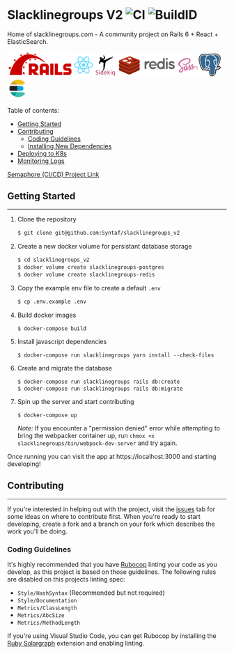 # Slacklinegroups V2 ![CI](https://syntaf.semaphoreci.com/badges/slacklinegroups_v2.svg?style=shields) ![BuildID](https://img.shields.io/docker/v/syntaf/slacklinegroups/latest?label=Latest%20build)

Home of slacklinegroups.com - A community project on Rails 6 + React + ElasticSearch.

<img src="docs/img/rails.png" width="150"><img src="docs/img/react.png" width="50"><img src="docs/img/sidekiq.png" width="50"><img src="docs/img/redis.png" width="140"><img src="docs/img/sass.png" width="50"><img src="docs/img/psql.png" width="50"><img src="docs/img/elasticsearch.png" width="50">

Table of contents:
  - [Getting Started](#Getting-Started)
  - [Contributing](#Contributing)
    - [Coding Guidelines](#Coding-Guidelines)
    - [Installing New Dependencies](#Installing-new-dependencies)
  - [Deploying to K8s](/docs/DEPLOYING.md)
  - [Monitoring Logs](/docs/LOGS.md)

[Semaphore (CI/CD) Project Link](https://syntaf.semaphoreci.com/projects/slacklinegroups_v2)

## Getting Started
----

1. Clone the repository
   ```bash
   $ git clone git@github.com:Syntaf/slacklinegroups_v2
   ```

2. Create a new docker volume for persistant database storage
   ```bash
   $ cd slacklinegroups_v2
   $ docker volume create slacklinegroups-postgres
   $ docker volume create slacklinegroups-redis
   ```

3. Copy the example env file to create a default `.env`
   ```bash
   $ cp .env.example .env
   ```

4. Build docker images
   ```
   $ docker-compose build
   ```

5. Install javascript dependencies
   ```
   $ docker-compose run slacklinegroups yarn install --check-files
   ```

6. Create and migrate the database
   ```
   $ docker-compose run slacklinegroups rails db:create
   $ docker-compose run slacklinegroups rails db:migrate
   ```

7. Spin up the server and start contributing
   ```
   $ docker-compose up
   ```

   _Note:_ If you encounter a "permission denied" error while attempting to bring the webpacker container up, run `chmox +x slacklinegroups/bin/webpack-dev-server` and try again.

Once running you can visit the app at https://localhost:3000 and starting developing!

## Contributing
----

If you're interested in helping out with the project, visit the [issues](https://github.com/Syntaf/slacklinegroups_v2/issues) tab for some ideas on where to contribute first. When you're ready to start developing, create a fork and a branch on your fork which describes the work you'll be doing.

### Coding Guidelines

It's highly recommended that you have [Rubocop](https://github.com/rubocop-hq/rubocop) linting your code as you develop, as this project is based on those guidelines. The following rules are disabled on this projects linting spec:

- `Style/HashSyntax` (Recommended but not required)
- `Style/Documentation`
- `Metrics/ClassLength`
- `Metrics/AbcSize`
- `Metrics/MethodLength`

If you're using Visual Studio Code, you can get Rubocop by installing the [Ruby Solargraph](https://marketplace.visualstudio.com/items?itemName=castwide.solargraph) extension and enabling linting.
